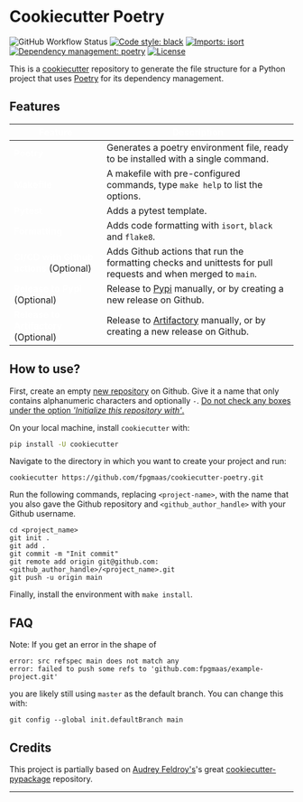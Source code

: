 # Cookiecutter Poetry

![GitHub Workflow Status](https://img.shields.io/github/workflow/status/fpgmaas/cookiecutter-poetry/merge-to-main)
[![Code style: black](https://img.shields.io/badge/code%20style-black-000000.svg)](https://github.com/psf/black)
[![Imports: isort](https://img.shields.io/badge/%20imports-isort-%231674b1)](https://pycqa.github.io/isort/)
[![Dependency management: poetry](https://img.shields.io/badge/tool-poetry-orange)](https://pycqa.github.io/isort/)
[![License](https://img.shields.io/github/license/fpgmaas/cookiecutter-poetry)](https://github.com/fpgmaas/cookiecutter-poetry/blob/main/LICENSE)


This is a [cookiecutter](https://github.com/cookiecutter/cookiecutter) repository to generate the file structure for a Python project that uses [Poetry](https://python-poetry.org/) for its dependency management.

## Features

| <span style="color:white">Feature</span>  | <span style="color:white">Description</span>  |
|------|----|
| <span style="color:white">**Poetry**</span>  | Generates a poetry environment file, ready to be installed with a single command. |
| <span style="color:white">**Makefile**</span>  |  A makefile with pre-configured commands, type `make help` to list the options. |
|  <span style="color:white">**Pytest**</span> | Adds a pytest template.|
|  <span style="color:white">**Formatting**</span> | Adds code formatting with `isort`, `black` and `flake8`.|
|  <span style="color:white">**CI/CD with Github actions**</span> (Optional) | Adds Github actions that run the formatting checks and unittests for pull requests and when merged to `main`. |
|  <span style="color:white">**Release to Pypi**</span> (Optional) | Release to [Pypi](https://pypi.org/) manually, or by creating a new release on Github. |
|  <span style="color:white">**Release to Artifactory**</span> (Optional) | Release to [Artifactory](https://jfrog.com/artifactory/) manually, or by creating a new release on Github. |

## How to use?

First, create an empty [new repository](https://github.com/new) on Github. Give it a name that only contains alphanumeric characters and optionally `-`. <u>Do not check any boxes under the option *'Initialize this repository with'*.</u> 

On your local machine, install `cookiecutter` with:

```bash
pip install -U cookiecutter
```

Navigate to the directory in which you want to create your project and run:

```
cookiecutter https://github.com/fpgmaas/cookiecutter-poetry.git
```

Run the following commands, replacing `<project-name>`, with the name that you also gave the Github repository and `<github_author_handle>` with your Github username.

```
cd <project_name>
git init .
git add .
git commit -m "Init commit"
git remote add origin git@github.com:<github_author_handle>/<project_name>.git
git push -u origin main
```

Finally, install the environment with `make install`.

## FAQ

Note: If you get an error in the shape of 
```
error: src refspec main does not match any
error: failed to push some refs to 'github.com:fpgmaas/example-project.git'
```

you are likely still using `master` as the default branch. You can change this with:

`git config --global init.defaultBranch main`

## Credits

This project is partially based on [Audrey Feldroy's](https://github.com/audreyfeldroy)'s great [cookiecutter-pypackage](https://github.com/audreyfeldroy/cookiecutter-pypackage) repository.

----

